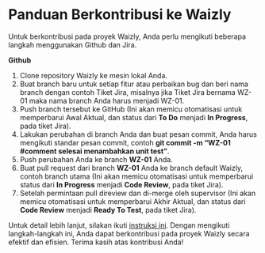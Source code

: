 # Panduan Berkontribusi ke Waizly

Untuk berkontribusi pada proyek Waizly, Anda perlu mengikuti beberapa langkah menggunakan Github dan Jira.

**Github**

1. Clone repository Waizly ke mesin lokal Anda.
2. Buat branch baru untuk setiap fitur atau perbaikan bug dan beri nama branch dengan contoh Tiket Jira, misalnya jika Tiket Jira bernama WZ-01 maka nama branch Anda harus menjadi WZ-01.
3. Push branch tersebut ke GitHub (Ini akan memicu otomatisasi untuk memperbarui Awal Aktual, dan status dari **To Do** menjadi **In Progress**, pada tiket Jira).
4. Lakukan perubahan di branch Anda dan buat pesan commit, Anda harus mengikuti standar pesan commit, contoh **git commit -m “WZ-01 #comment selesai menambahkan unit test”**.
5. Push perubahan Anda ke branch **WZ-01** Anda.
6. Buat pull request dari branch **WZ-01** Anda ke branch default Waizly, contoh branch utama (Ini akan memicu otomatisasi untuk memperbarui status dari **In Progress** menjadi **Code Review**, pada tiket Jira).
7. Setelah permintaan pull direview dan di-merge oleh supervisor (Ini akan memicu otomatisasi untuk memperbarui Akhir Aktual, dan status dari **Code Review** menjadi **Ready To Test**, pada tiket Jira).

Untuk detail lebih lanjut, silakan ikuti [instruksi ini](https://help.gitkraken.com/git-integration-for-jira-cloud/smart-commits-overview-gij-cloud/). Dengan mengikuti langkah-langkah ini, Anda dapat berkontribusi pada proyek Waizly secara efektif dan efisien. Terima kasih atas kontribusi Anda!
